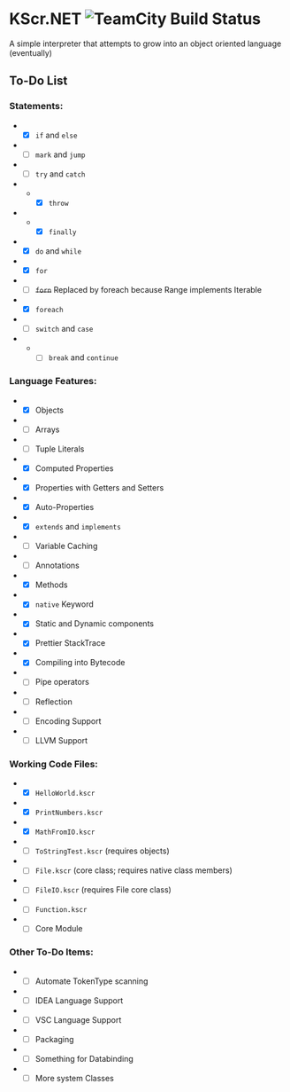 # KScr.NET ![TeamCity Build Status](https://teamcity.comroid.org/app/rest/builds/buildType:(id:project_KScr_Test),branch:master/statusIcon)
A simple interpreter that attempts to grow into an object oriented language (eventually)

## To-Do List

### Statements:
- - [x] `if` and `else`
- - [ ] `mark` and `jump`
- - [ ] `try` and `catch`
- - - [x] `throw`
- - - [x] `finally`
- - [x] `do` and `while`
- - [x] `for`
- - [ ] ~~`forn`~~ Replaced by foreach because Range implements Iterable
- - [x] `foreach`
- - [ ] `switch` and `case`
- - - [ ] `break` and `continue`

### Language Features:
- - [x] Objects
- - [ ] Arrays
- - [ ] Tuple Literals
- - [x] Computed Properties
- - [x] Properties with Getters and Setters
- - [x] Auto-Properties
- - [x] `extends` and `implements`
- - [ ] Variable Caching
- - [ ] Annotations
- - [x] Methods
- - [x] `native` Keyword
- - [x] Static and Dynamic components
- - [x] Prettier StackTrace
- - [x] Compiling into Bytecode
- - [ ] Pipe operators
- - [ ] Reflection
- - [ ] Encoding Support
- - [ ] LLVM Support

### Working Code Files:
- - [x] `HelloWorld.kscr`
- - [x] `PrintNumbers.kscr`
- - [x] `MathFromIO.kscr`
- - [ ] `ToStringTest.kscr` (requires objects)
- - [ ] `File.kscr` (core class; requires native class members)
- - [ ] `FileIO.kscr` (requires File core class)
- - [ ] `Function.kscr`
- - [ ] Core Module

### Other To-Do Items:
- - [ ] Automate TokenType scanning
- - [ ] IDEA Language Support
- - [ ] VSC Language Support
- - [ ] Packaging
- - [ ] Something for Databinding
- - [ ] More system Classes
